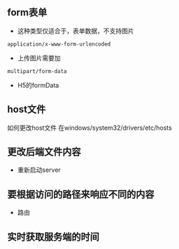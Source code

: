 ## form表单
- 这种类型仅适合于，表单数据，不支持图片
```
application/x-www-form-urlencoded
```
- 上传图片需要加
```
multipart/form-data
```
- H5的formData

## host文件
如何更改host文件
在windows/system32/drivers/etc/hosts

## 更改后端文件内容
- 重新启动server


## 要根据访问的路径来响应不同的内容
- 路由

## 实时获取服务端的时间